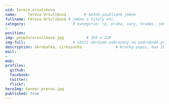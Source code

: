```yaml
---
uid: tereza.orsulikova
name:     Tereza Oršulíková        # běžně používáné jméno
fullname: Tereza Oršulíková # jméno s tituly etc.
category:                     # kategorie: rp, praha, vary, hradec, jmk, senat
- 
position:
img: people/orsulikova.jpg          # 165 x 220
img-full:                     # větší obrázek zobrazený na podrobném profilu
description: akrobatka, cirkusačka               # kratký popis, max 160 znaků
mail:
- 
mob:         
profiles:
  github:
  facebook:       
  twitter:        
  flickr:       
heroImg: banner_prerov.jpg
published: true
---
```

